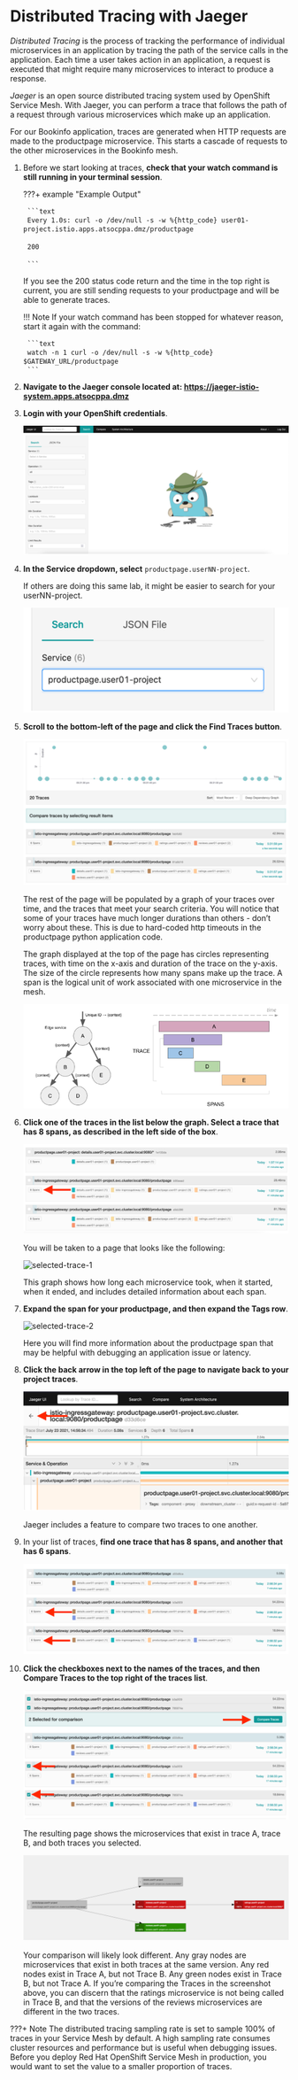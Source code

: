# Distributed Tracing with Jaeger

*Distributed Tracing* is the process of tracking the performance of individual microservices in an application by tracing the path of the service calls in the application. Each time a user takes action in an application, a request is executed that might require many microservices to interact to produce a response.

*Jaeger* is an open source distributed tracing system used by OpenShift Service Mesh. With Jaeger, you can perform a trace that follows the path of a request through various microservices which make up an application.

For our Bookinfo application, traces are generated when HTTP requests are made to the productpage microservice. This starts a cascade of requests to the other microservices in the Bookinfo mesh.

1. Before we start looking at traces, **check that your watch command is still running in your terminal session**.

    ???+ example "Example Output"

        ```text
        Every 1.0s: curl -o /dev/null -s -w %{http_code} user01-project.istio.apps.atsocppa.dmz/productpage

        200

        ```

    If you see the 200 status code return and the time in the top right is current, you are still sending requests to your productpage and will be able to generate traces.

    !!! Note
        If your watch command has been stopped for whatever reason, start it again with the command:

        ```text
        watch -n 1 curl -o /dev/null -s -w %{http_code} $GATEWAY_URL/productpage
        ```
1. **Navigate to the Jaeger console located at: <https://jaeger-istio-system.apps.atsocppa.dmz>**

1. **Login with your OpenShift credentials**.

    ![jaeger-dash](../images/jaeger-dash.png)

1. **In the Service dropdown, select** `productpage.userNN-project`.

    If others are doing this same lab, it might be easier to search for your userNN-project.

    ![service-dropdown](../images/service-dropdown.png)

1. **Scroll to the bottom-left of the page and click the Find Traces button**.

    ![traces-1](../images/traces-1.png)

    The rest of the page will be populated by a graph of your traces over time, and the traces that meet your search criteria. You will notice that some of your traces have much longer durations than others - don’t worry about these. This is due to hard-coded http timeouts in the productpage python application code.

    The graph displayed at the top of the page has circles representing traces, with time on the x-axis and duration of the trace on the y-axis. The size of the circle represents how many spans make up the trace. A span is the logical unit of work associated with one microservice in the mesh.

    ![trace-diagram](../images/trace-diagram.png)

1. **Click one of the traces in the list below the graph. Select a trace that has 8 spans, as described in the left side of the box**.

    ![trace-2](../images/trace-2.png)

    You will be taken to a page that looks like the following:

    ![selected-trace-1](../images/selected-trace-1)

    This graph shows how long each microservice took, when it started, when it ended, and includes detailed information about each span.

1. **Expand the span for your productpage, and then expand the Tags row**.

    ![selected-trace-2](../images/selected-trace-2)

    Here you will find more information about the productpage span that may be helpful with debugging an application issue or latency.

1. **Click the back arrow in the top left of the page to navigate back to your project traces**.

    ![go-back](../images/go-back.png)

    Jaeger includes a feature to compare two traces to one another.

1. In your list of traces, **find one trace that has 8 spans, and another that has 6 spans**.

    ![compare-trace](../images/compare-trace.png)

1. **Click the checkboxes next to the names of the traces, and then Compare Traces to the top right of the traces list**.

    ![compare-traces-2](../images/compare-traces-2.png)

    The resulting page shows the microservices that exist in trace A, trace B, and both traces you selected.

    ![compared-traces](../images/compared-traces.png)

    Your comparison will likely look different. Any gray nodes are microservices that exist in both traces at the same version. Any red nodes exist in Trace A, but not Trace B. Any green nodes exist in Trace B, but not Trace A. If you’re comparing the Traces in the screenshot above, you can discern that the ratings microservice is not being called in Trace B, and that the versions of the reviews microservices are different in the two traces.

???+ Note
    The distributed tracing sampling rate is set to sample 100% of traces in your Service Mesh by default. A high sampling rate consumes cluster resources and performance but is useful when debugging issues. Before you deploy Red Hat OpenShift Service Mesh in production, you would want to set the value to a smaller proportion of traces.
